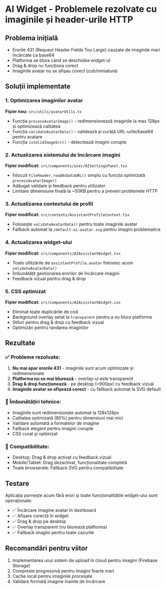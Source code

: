 # AI Widget - Problemele rezolvate cu imaginile și header-urile HTTP

## Problema inițială

- Erorile 431 (Request Header Fields Too Large) cauzate de imaginile mari încărcate ca base64
- Platforma se blura când se deschidea widget-ul
- Drag & drop nu funcționa corect
- Imaginile avatar nu se afișau corect (cub/miniatura)

## Soluții implementate

### 1. Optimizarea imaginilor avatar

**Fișier nou:** `src/utils/avatarUtils.ts`

- Funcția `processAvatarImage()` - redimensionează imaginile la max 128px și optimizează calitatea
- Funcția `validateAvatarData()` - validează și curăță URL-urile/base64 pentru avatare
- Funcția `isValidImageSrc()` - detectează imagini corupte

### 2. Actualizarea sistemului de încărcare imagini

**Fișier modificat:** `src/components/user/AISettingsPanel.tsx`

- Înlocuit `FileReader.readAsDataURL()` simplu cu funcția optimizată `processAvatarImage()`
- Adăugat validare și feedback pentru utilizator
- Limitare dimensiune finală la ~50KB pentru a preveni problemele HTTP

### 3. Actualizarea contextului de profil

**Fișier modificat:** `src/contexts/AssistantProfileContext.tsx`

- Folosește `validateAvatarData()` pentru toate imaginile avatar
- Fallback automat la `/default-ai-avatar.svg` pentru imagini problematice

### 4. Actualizarea widget-ului

**Fișier modificat:** `src/components/AIAssistantWidget.tsx`

- Toate utilizările de `assistantProfile.avatar` folosesc acum `validateAvatarData()`
- Îmbunătățit gestionarea erorilor de încărcare imagini
- Feedback vizual pentru drag & drop

### 5. CSS optimizat

**Fișier modificat:** `src/components/AIAssistantWidget.css`

- Eliminat toate duplicările de cod
- Background overlay setat la `transparent` pentru a nu blura platforma
- Stiluri pentru drag & drop cu feedback vizual
- Optimizări pentru randarea imaginilor

## Rezultate

### ✅ Probleme rezolvate:

1. **Nu mai apar erorile 431** - imaginile sunt acum optimizate și redimensionate
2. **Platforma nu se mai blurează** - overlay-ul este transparent
3. **Drag & drop funcționează** - pe desktop (>900px) cu feedback vizual
4. **Imaginile avatar se afișează corect** - cu fallback automat la SVG default

### 🔧 Îmbunătățiri tehnice:

- Imaginile sunt redimensionate automat la 128x128px
- Calitatea optimizată (80%) pentru dimensiuni mai mici
- Validare automată a formatelor de imagine
- Fallback elegant pentru imagini corupte
- CSS curat și optimizat

### 📱 Compatibilitate:

- Desktop: Drag & drop activat cu feedback vizual
- Mobile/Tablet: Drag dezactivat, funcționalitate completă
- Toate browserele: Fallback SVG pentru compatibilitate

## Testare

Aplicația pornește acum fără erori și toate funcționalitățile widget-ului sunt operaționale:

- ✅ Încărcare imagine avatar în dashboard
- ✅ Afișare corectă în widget
- ✅ Drag & drop pe desktop
- ✅ Overlay transparent (nu blurează platforma)
- ✅ Fallback imagini pentru toate cazurile

## Recomandări pentru viitor

1. Implementarea unui sistem de upload în cloud pentru imagini (Firebase Storage)
2. Compresie progressivă pentru imagini foarte mari
3. Cache local pentru imaginile procesate
4. Validare formată imagine înainte de încărcare
